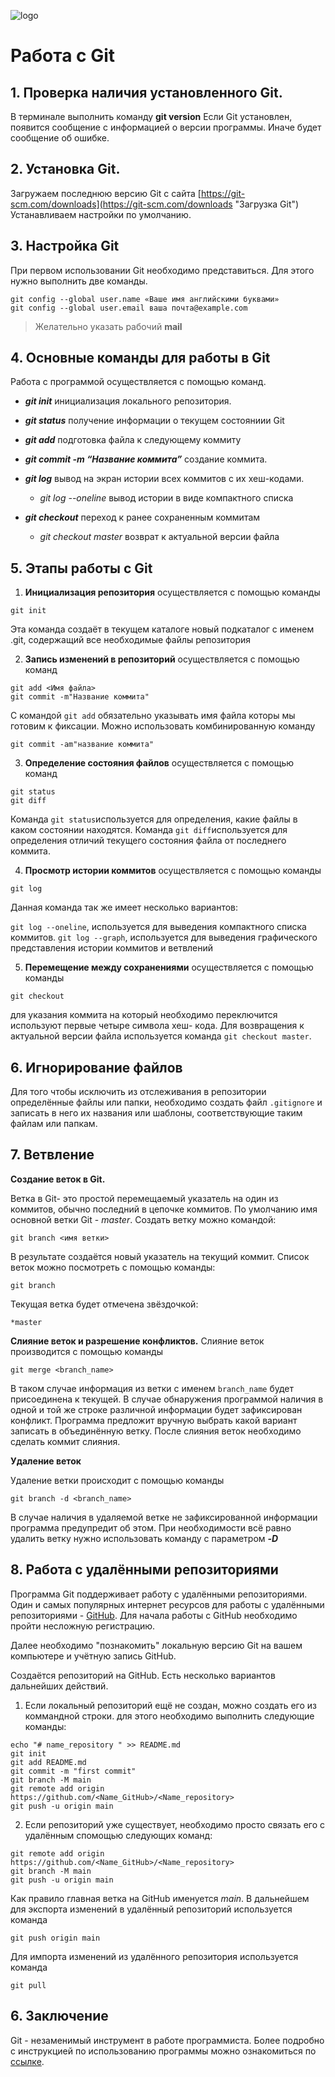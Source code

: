 ![logo](logo@2x.png)
# Работа с Git

## 1. Проверка наличия установленного Git.
В терминале выполнить команду **git version**
Если Git установлен, появится сообщение с информацией о версии программы.
Иначе будет сообщение об ошибке.

## 2. Установка Git.
Загружаем последнюю версию Git с сайта [https://git-scm.com/downloads](https://git-scm.com/downloads "Загрузка Git") Устанавливаем настройки по умолчанию.
## 3. Настройка Git
При первом использовании Git необходимо представиться. Для этого нужно выполнить две команды.
```
git config --global user.name «Ваше имя английскими буквами»
git config --global user.email ваша почта@example.com

```
> Желательно указать рабочий **mail**  
## 4. Основные команды для работы в Git
Работа с программой осуществляется с помощью команд.
  * ***git init***
  инициализация локального репозитория.
  * ***git status*** 
  получение информации о текущем состояниии Git
  * ***git add*** подготовка файла к следующему коммиту 
  * ***git commit -m “Название коммита”*** 
  создание коммита.

  * ***git log*** вывод на экран истории всех коммитов с их хеш-кодами. 
    - *git log --oneline* вывод истории в виде компактного списка
  * ***git checkout*** переход к ранее сохраненным коммитам
    - *git checkout master* возврат к актуальной версии файла

## 5. Этапы работы с Git
1.  **Инициализация репозитория** осуществляется с помощью команды 
 ```
 git init
 ``` 
 Эта команда создаёт в текущем каталоге новый подкаталог с именем .git, содержащий все необходимые файлы репозитория

2. **Запись изменений в репозиторий** осуществляется с помощью команд 
``` 
git add <Имя файла>
git commit -m"Название коммита"
``` 
С командой `git add` обязательно указывать имя файла которы мы готовим к фиксации. Можно использовать комбинированную команду 
```
git commit -am"название коммита"
```

3. **Определение состояния файлов** осуществляется с помощью команд 
```
git status
git diff
```
Команда `git status`используется для определения, какие файлы в каком состоянии находятся. Команда `git diff`используется для определения отличий текущего состояния файла от последнего коммита.

4. **Просмотр истории коммитов** осуществляется с помощью команды 
```
git log
```
Данная команда так же имеет несколько вариантов:

 `git log --oneline`, используется для выведения компактного списка коммитов.
 `git log --graph`, используется для выведения графического представления истории коммитов и ветвлений

5. **Перемещение между сохранениями** осуществляется с помощью команды 
```
git checkout
```
для указания коммита на который необходимо переключится используют первые четыре символа хеш- кода. Для возвращения к актуальной версии файла используется команда `git checkout master`.

## 6. Игнорирование файлов

Для того чтобы исключить из отслеживания в репозитории определённые файлы или папки, необходимо создать файл `.gitignore` и записать в него их названия или шаблоны, соответствующие таким файлам или папкам.

## 7. Ветвление 
  __Создание веток в Git.__

Ветка в Git- это простой перемещаемый указатель на один из коммитов, обычно последний в цепочке коммитов.
По умолчанию имя основной ветки Git - *master*.
Создать ветку можно командой: 
```
git branch <имя ветки>
```
В результате создаётся новый указатель на текущий коммит.
Список веток можно посмотреть с помощью команды:
```
git branch
```
Текущая ветка будет отмечена звёздочкой: 
```
*master
```

 __Слияние веток и разрешение конфликтов.__
Слияние веток производится с помощью команды 
```
git merge <branch_name>
```
В таком случае информация из ветки с именем `branch_name` будет присоединена к текущей. В случае обнаружения программой наличия в одной и той же строке различной информации будет зафиксирован конфликт. Программа предложит вручную выбрать какой вариант записать в объединённую ветку. После слияния веток необходимо сделать коммит слияния.

__Удаление веток__


Удаление ветки происходит с помощью команды 
```
git branch -d <branch_name>
```
В случае наличия в удаляемой ветке не зафиксированной информации программа предупредит об этом. При необходимости всё равно удалить ветку нужно использовать команду с параметром ***-D***

## 8. Работа с удалёнными репозиториями

Программа Git поддерживает работу с удалёнными репозиториями. Один и самых популярных интернет ресурсов для работы с удалёнными репозиториями - [GitHub](https://github.com "GitHub").
Для начала работы с GitHub необходимо пройти несложную регистрацию. 

Далее необходимо "познакомить" локальную версию Git на вашем компьютере и учётную запись GitHub. 

Создаётся репозиторий на GitHub. Есть несколько вариантов дальнейших действий.

1. Если локальный репозиторий ещё не создан, можно создать его из коммандной строки. для этого необходимо выполнить следующие команды:
```
echo "# name_repository " >> README.md
git init
git add README.md
git commit -m "first commit"
git branch -M main
git remote add origin https://github.com/<Name_GitHub>/<Name_repository>
git push -u origin main
``` 
2. Если репозиторий уже существует, необходимо просто связать его с удалённым спомощью следующих команд:
```
git remote add origin https://github.com/<Name_GitHub>/<Name_repository>
git branch -M main
git push -u origin main
```
Как правило главная ветка на GitHub именуется *main*. 
В дальнейшем для экспорта изменений в удалённый репозиторий используется команда
```
git push origin main
```
Для импорта изменений из удалённого репозитория используется команда
```
git pull
```










## 6. Заключение


Git - незаменимый инструмент в работе программиста. Более подробно с инструкцией по использованию программы можно ознакомиться по [ссылке](https://git-scm.com/book/ru/v2 "Русская версия инструкции ").
  

